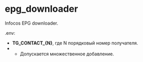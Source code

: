 # epg_downloader
Infocos EPG downloader.

.env:

- **TG_CONTACT_{N}**, где N порядковый номер получателя.
- - Допускается множественное добавление.
